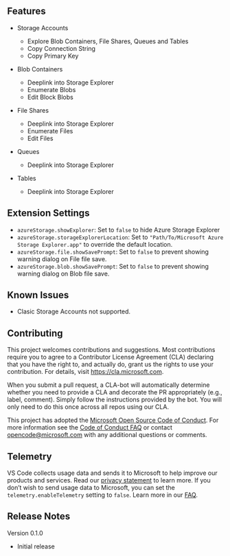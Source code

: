 

## Features
- Storage Accounts
  - Explore Blob Containers, File Shares, Queues and Tables
  - Copy Connection String
  - Copy Primary Key

- Blob Containers
  - Deeplink into Storage Explorer
  - Enumerate Blobs
  - Edit Block Blobs

- File Shares
  - Deeplink into Storage Explorer
  - Enumerate Files
  - Edit Files

- Queues
  - Deeplink into Storage Explorer

- Tables
  - Deeplink into Storage Explorer

## Extension Settings

* `azureStorage.showExplorer`: Set to `false` to hide Azure Storage Explorer
* `azureStorage.storageExplorerLocation`: Set to `"Path/To/Microsoft Azure Storage Explorer.app"` to override the default location.
* `azureStorage.file.showSavePrompt`: Set to `false` to prevent showing warning dialog on File file save.
* `azureStorage.blob.showSavePrompt`: Set to `false` to prevent showing warning dialog on Blob file save.

## Known Issues

- Clasic Storage Accounts not supported.

## Contributing

This project welcomes contributions and suggestions.  Most contributions require you to agree to a
Contributor License Agreement (CLA) declaring that you have the right to, and actually do, grant us
the rights to use your contribution. For details, visit https://cla.microsoft.com.

When you submit a pull request, a CLA-bot will automatically determine whether you need to provide
a CLA and decorate the PR appropriately (e.g., label, comment). Simply follow the instructions
provided by the bot. You will only need to do this once across all repos using our CLA.

This project has adopted the [Microsoft Open Source Code of Conduct](https://opensource.microsoft.com/codeofconduct/).
For more information see the [Code of Conduct FAQ](https://opensource.microsoft.com/codeofconduct/faq/) or
contact [opencode@microsoft.com](mailto:opencode@microsoft.com) with any additional questions or comments.

## Telemetry
VS Code collects usage data and sends it to Microsoft to help improve our products and services. Read our [privacy statement](https://go.microsoft.com/fwlink/?LinkID=528096&clcid=0x409) to learn more. If you don’t wish to send usage data to Microsoft, you can set the `telemetry.enableTelemetry` setting to `false`. Learn more in our [FAQ](https://code.visualstudio.com/docs/supporting/faq#_how-to-disable-telemetry-reporting).

## Release Notes

Version 0.1.0
- Initial release
